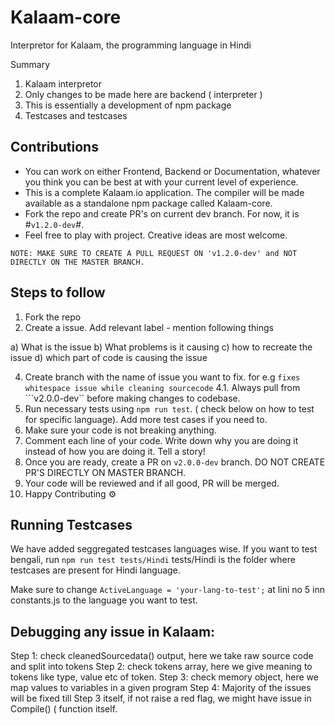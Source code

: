 # Kalaam-core
Interpretor for Kalaam, the programming language in Hindi

Summary

1. Kalaam interpretor
2. Only changes to be made here are backend ( interpreter )
3. This is essentially a development of npm package 
4. Testcases and testcases



## Contributions

- You can work on either Frontend, Backend or Documentation, whatever you think you can be best at with your current level of experience.
- This is a complete Kalaam.io application. The compiler will be made available as a standalone npm package called Kalaam-core.
- Fork the repo and create PR's on current dev branch. For now, it is #`v1.2.0-dev`#.
- Feel free to play with project. Creative ideas are most welcome.

`NOTE: MAKE SURE TO CREATE A PULL REQUEST ON 'v1.2.0-dev' and NOT DIRECTLY ON THE MASTER BRANCH.`


## Steps to follow 

1. Fork the repo
2. Create a issue. Add relevant label - mention following things 

a) What is the issue 
b) What problems is it causing 
c) how to recreate the issue 
d) which part of code is causing the issue

4. Create branch with the name of issue you want to fix. for e.g ```fixes whitespace issue while cleaning sourcecode```
4.1. Always pull from ```v2.0.0-dev`` before making changes to codebase.
5. Run necessary tests using ```npm run test```. ( check below on how to test for specific language). Add more test cases if you need to.
6. Make sure your code is not breaking anything.
7. Comment each line of your code. Write down why you are doing it instead of how you are doing it. Tell a story!
8. Once you are ready, create a PR on ```v2.0.0-dev``` branch. DO NOT CREATE PR'S DIRECTLY ON MASTER BRANCH.
9. Your code will be reviewed and if all good, PR will be merged.
10. Happy Contributing ⚙️


## Running Testcases


We have added seggregated testcases languages wise. If you want to test bengali, run
```npm run test tests/Hindi```
tests/Hindi is the folder where testcases are present for Hindi language.

Make sure to change ```ActiveLanguage = 'your-lang-to-test';``` at lini no 5 inn constants.js to the language you want to test.





## Debugging any issue in Kalaam:

Step 1: check cleanedSourcedata() output, here we take raw source code and split into tokens
Step 2: check tokens array, here we give meaning to tokens like type, value etc of token.
Step 3: check memory object, here we map values to variables in a given program
Step 4: Majority of the issues will be fixed till Step 3 itself, if not raise a red flag, we might have issue in Compile() (  function itself.
